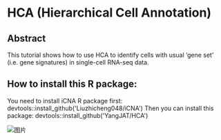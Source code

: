 # HCA (Hierarchical Cell Annotation)
## Abstract 
This tutorial shows how to use HCA to identify cells with usual ‘gene set’ (i.e. gene signatures) in single-cell RNA-seq data. 
## How to install this R package:
You need to install iCNA R package first: devtools::install_github('Liuzhicheng048/iCNA')
Then you can install this package: devtools::install_github('YangJAT/HCA')

![图片](https://github.com/YangJAT/HCA/assets/70686083/d8fb4993-175e-453f-bff6-45bcd8c91ef3)
